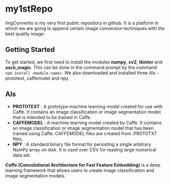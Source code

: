# my1stRepo

ImgConvertio is my very first public repository in github. It is a platform in which we are going to append certain image conversion techniques with the best quality image.


## Getting Started

To get started, we first need to install the modules **numpy**, **cv2**, **tkinter** and **ascii_magic**. This can be done in the command prompt by the command `npm install <module-name>`. We also downloaded and installed three AIs - prototext, caffemodel and npy.


## AIs

- **PROTOTEXT** : A prototype machine learning model created for use with Caffe. It contains an image classification or image segmentation model that is intended to be trained in Caffe.
- **CAFFEMODEL** : A machine learning model created by Caffe. It contains an image classification or image segmentation model that has been trained using Caffe. CAFFEMODEL files are created from .PROTOTXT files.
- **NPY** : A standard binary file format for persisting a single arbitrary NumPy array on disk.  It is used over CSV for reading large numerical data set.

**Caffe (Convolutional Architecture for Fast Feature Embedding)** is a deep learning framework that allows users to create image classification and image segmentation models.



